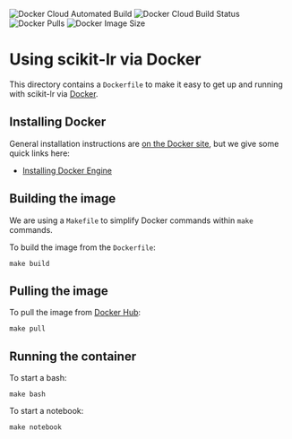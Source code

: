 ![Docker Cloud Automated Build](https://img.shields.io/docker/cloud/automated/alfaro96/scikit-lr.svg)
![Docker Cloud Build Status](https://img.shields.io/docker/cloud/build/alfaro96/scikit-lr.svg)
![Docker Pulls](https://img.shields.io/docker/pulls/alfaro96/scikit-lr.svg)
![Docker Image Size](https://img.shields.io/docker/image-size/alfaro96/scikit-lr/latest.svg)

# Using scikit-lr via Docker

This directory contains a `Dockerfile` to make it easy to get
up and running with scikit-lr via [Docker](https://docker.com).

## Installing Docker

General installation instructions are
[on the Docker site](https://docs.docker.com/get-docker/),
but we give some quick links here:

* [Installing Docker Engine](https://docs.docker.com/engine/install/)

## Building the image

We are using a `Makefile` to simplify Docker commands within `make` commands.

To build the image from the `Dockerfile`:

```
make build
```

## Pulling the image

To pull the image from [Docker Hub](https://hub.docker.com/r/alfaro96/scikit-lr):

```
make pull
```

## Running the container

To start a bash:

```
make bash
```

To start a notebook:

```
make notebook
```
